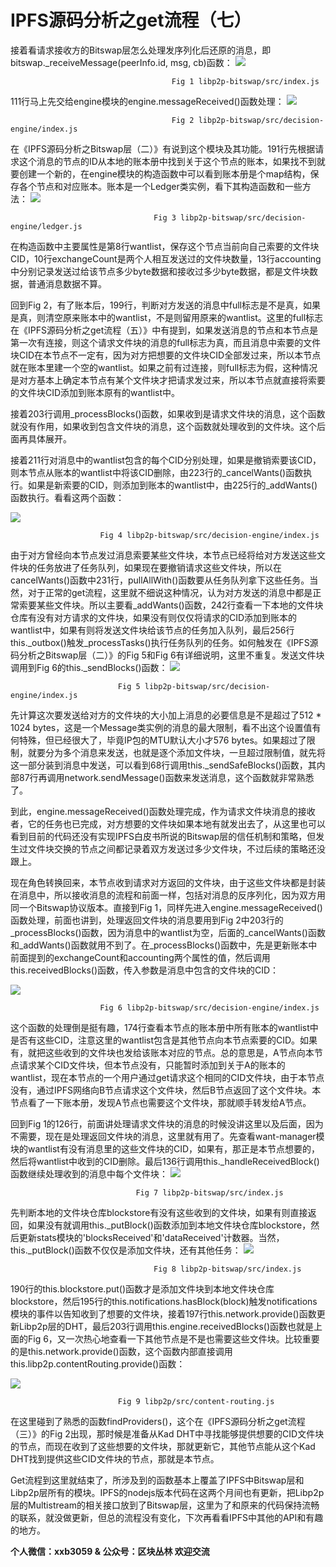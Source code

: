 # IPFS源码分析之get流程（七） #
接着看请求接收方的Bitswap层怎么处理发序列化后还原的消息，即bitswap._receiveMessage(peerInfo.id, msg, cb)函数：
![](https://i.imgur.com/dsfHOgl.png)
 
										Fig 1 libp2p-bitswap/src/index.js

111行马上先交给engine模块的engine.messageReceived()函数处理：
![](https://i.imgur.com/aIPDSKk.png)
 
										Fig 2 libp2p-bitswap/src/decision-engine/index.js

在《IPFS源码分析之Bitswap层（二）》有说到这个模块及其功能。191行先根据请求这个消息的节点的ID从本地的账本册中找到关于这个节点的账本，如果找不到就要创建一个新的，在engine模块的构造函数中可以看到账本册是个map结构，保存各个节点和对应账本。账本是一个Ledger类实例，看下其构造函数和一些方法：
![](https://i.imgur.com/JwlmdLo.png)
 
									Fig 3 libp2p-bitswap/src/decision-engine/ledger.js

在构造函数中主要属性是第8行wantlist，保存这个节点当前向自己索要的文件块CID，10行exchangeCount是两个人相互发送过的文件块数量，13行accounting中分别记录发送过给该节点多少byte数据和接收过多少byte数据，都是文件块数据，普通消息数据不算。

回到Fig 2，有了账本后，199行，判断对方发送的消息中full标志是不是真，如果是真，则清空原来账本中的wantlist，不是则留用原来的wantlist。这里的full标志在《IPFS源码分析之get流程（五）》中有提到，如果发送消息的节点和本节点是第一次有连接，则这个请求文件块的消息的full标志为真，而且消息中索要的文件块CID在本节点不一定有，因为对方把想要的文件块CID全部发过来，所以本节点就在账本里建一个空的wantlist。如果之前有过连接，则full标志为假，这种情况是对方基本上确定本节点有某个文件块才把请求发过来，所以本节点就直接将索要的文件块CID添加到账本原有的wantlist中。

接着203行调用_processBlocks()函数，如果收到是请求文件块的消息，这个函数就没有作用，如果收到包含文件块的消息，这个函数就处理收到的文件块。这个后面再具体展开。

接着211行对消息中的wantlist包含的每个CID分别处理，如果是撤销索要该CID，则本节点从账本的wantlist中将该CID删除，由223行的_cancelWants()函数执行。如果是新索要的CID，则添加到账本的wantlist中，由225行的_addWants()函数执行。看看这两个函数：

![](https://i.imgur.com/cAsl706.png)
 
						Fig 4 libp2p-bitswap/src/decision-engine/index.js

由于对方曾经向本节点发过消息索要某些文件块，本节点已经将给对方发送这些文件块的任务放进了任务队列，如果现在要撤销请求这些文件块，所以在cancelWants()函数中231行，pullAllWith()函数要从任务队列拿下这些任务。当然，对于正常的get流程，这里就不细说这种情况，认为对方发送的消息中都是正常索要某些文件块。所以主要看_addWants()函数，242行查看一下本地的文件块仓库有没有对方请求的文件块，如果没有则仅仅将请求的CID添加到账本的wantlist中，如果有则将发送文件块给该节点的任务加入队列，最后256行this._outbox()触发_processTasks()执行任务队列的任务。如何触发在《IPFS源码分析之Bitswap层（二）》的Fig 5和Fig 6有详细说明，这里不重复。发送文件块调用到Fig 6的this._sendBlocks()函数：
![](https://i.imgur.com/AIW2TOg.png)
 
							Fig 5 libp2p-bitswap/src/decision-engine/index.js

先计算这次要发送给对方的文件块的大小加上消息的必要信息是不是超过了512 * 1024 bytes，这是一个Message类实例的消息的最大限制，看不出这个设置值有何特殊，但已经很大了，毕竟IP包的MTU默认大小才576 bytes。如果超过了限制，就要分为多个消息来发送，也就是逐个添加文件块，一旦超过限制值，就先将这一部分装到消息中发送，可以看到68行调用this._sendSafeBlocks()函数，其内部87行再调用network.sendMessage()函数来发送消息，这个函数就非常熟悉了。

到此，engine.messageReceived()函数处理完成，作为请求文件块消息的接收者，它的任务也已完成，对方想要的文件块如果本地有就发出去了，从这里也可以看到目前的代码还没有实现IPFS白皮书所说的Bitswap层的信任机制和策略，但发生过文件块交换的节点之间都记录着双方发送过多少文件块，不过后续的策略还没跟上。

现在角色转换回来，本节点收到请求对方返回的文件块，由于这些文件块都是封装在消息中，所以接收消息的流程和前面一样，包括对消息的反序列化，因为双方用同一个Bitswap协议版本。直接到Fig 1，同样先进入engine.messageReceived()函数处理，前面也讲到，处理返回文件块的消息要用到Fig 2中203行的_processBlocks()函数，因为消息中的wantlist为空，后面的_cancelWants()函数和_addWants()函数就用不到了。在_processBlocks()函数中，先是更新账本中前面提到的exchangeCount和accounting两个属性的值，然后调用this.receivedBlocks()函数，传入参数是消息中包含的文件块的CID：

![](https://i.imgur.com/EcBHW1M.png)
 
						Fig 6 libp2p-bitswap/src/decision-engine/index.js

这个函数的处理倒是挺有趣，174行查看本节点的账本册中所有账本的wantlist中是否有这些CID，注意这里的wantlist包含是其他节点向本节点索要的CID。如果有，就把这些收到的文件块也发给该账本对应的节点。总的意思是，A节点向本节点请求某个CID文件块，但本节点没有，只能暂时添加到关于A的账本的wantlist，现在本节点的一个用户通过get请求这个相同的CID文件块，由于本节点没有，通过IPFS网络向B节点请求这个文件块，然后B节点返回了这个文件块。本节点看了一下账本册，发现A节点也需要这个文件块，那就顺手转发给A节点。

回到Fig 1的126行，前面讲处理请求文件块的消息的时候没讲这里以及后面，因为不需要，现在是处理返回文件块的消息，这里就有用了。先查看want-manager模块的wantlist有没有消息里的这些文件块的CID，如果有，那正是本节点想要的，然后将wantlist中收到的CID删除。最后136行调用this._handleReceivedBlock()函数继续处理收到的消息中每个文件块：
![](https://i.imgur.com/iPdrNmE.png)
 
								Fig 7 libp2p-bitswap/src/index.js

先判断本地的文件块仓库blockstore有没有这些收到的文件块，如果有则直接返回，如果没有就调用this._putBlock()函数添加到本地文件块仓库blockstore，然后更新stats模块的'blocksReceived'和'dataReceived'计数器。当然，this._putBlock()函数不仅仅是添加文件块，还有其他任务：
![](https://i.imgur.com/8nouKX5.png)
 
									Fig 8 libp2p-bitswap/src/index.js

190行的this.blockstore.put()函数才是添加文件块到本地文件块仓库blockstore，然后195行的this.notifications.hasBlock(block)触发notifications模块的事件以告知收到了想要的文件块，接着197行this.network.provide()函数更新Libp2p层的DHT，最后203行调用this.engine.receivedBlocks()函数也就是上面的Fig 6，又一次热心地查看一下其他节点是不是也需要这些文件块。比较重要的是this.network.provide()函数，这个函数内部直接调用this.libp2p.contentRouting.provide()函数：

![](https://i.imgur.com/DIQrP2Q.png)
 
							Fig 9 libp2p/src/content-routing.js

在这里碰到了熟悉的函数findProviders()，这个在《IPFS源码分析之get流程（三）》的Fig 2出现，那时候是准备从Kad DHT中寻找能够提供想要的CID文件块的节点，而现在收到了这些想要的文件块，那就更新它，其他节点能从这个Kad DHT找到提供这些CID文件块的节点，那就是本节点。

Get流程到这里就结束了，所涉及到的函数基本上覆盖了IPFS中Bitswap层和Libp2p层所有的模块。IPFS的nodejs版本代码在这两个月间也有更新，把Libp2p层的Multistream的相关接口放到了Bitswap层，这里为了和原来的代码保持流畅的联系，就没做更新，但总的流程没有变化，下次再看看IPFS中其他的API和有趣的地方。


**个人微信：xxb3059 & 公众号：区块丛林 欢迎交流**